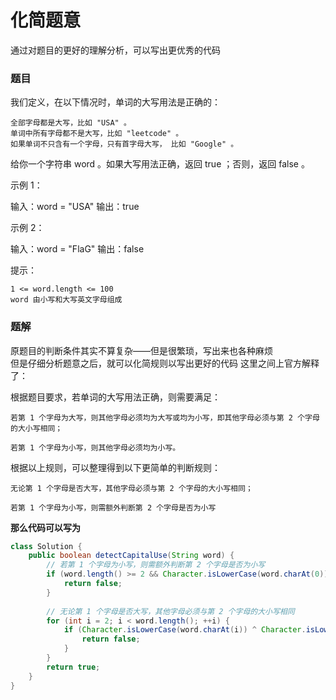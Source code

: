 # 化简题意  
通过对题目的更好的理解分析，可以写出更优秀的代码
### 题目    
我们定义，在以下情况时，单词的大写用法是正确的：

    全部字母都是大写，比如 "USA" 。
    单词中所有字母都不是大写，比如 "leetcode" 。
    如果单词不只含有一个字母，只有首字母大写， 比如 "Google" 。

给你一个字符串 word 。如果大写用法正确，返回 true ；否则，返回 false 。

 

示例 1：

输入：word = "USA"
输出：true

示例 2：

输入：word = "FlaG"
输出：false

 

提示：

    1 <= word.length <= 100
    word 由小写和大写英文字母组成

### 题解    
原题目的判断条件其实不算复杂——但是很繁琐，写出来也各种麻烦  
但是仔细分析题意之后，就可以化简规则以写出更好的代码
这里之间上官方解释了：

根据题目要求，若单词的大写用法正确，则需要满足：

    若第 1 个字母为大写，则其他字母必须均为大写或均为小写，即其他字母必须与第 2 个字母的大小写相同；

    若第 1 个字母为小写，则其他字母必须均为小写。

根据以上规则，可以整理得到以下更简单的判断规则：

    无论第 1 个字母是否大写，其他字母必须与第 2 个字母的大小写相同；

    若第 1 个字母为小写，则需额外判断第 2 个字母是否为小写

**那么代码可以写为**    

```Java
class Solution {
    public boolean detectCapitalUse(String word) {
        // 若第 1 个字母为小写，则需额外判断第 2 个字母是否为小写
        if (word.length() >= 2 && Character.isLowerCase(word.charAt(0)) && Character.isUpperCase(word.charAt(1))) {
            return false;
        }
        
        // 无论第 1 个字母是否大写，其他字母必须与第 2 个字母的大小写相同
        for (int i = 2; i < word.length(); ++i) {
            if (Character.isLowerCase(word.charAt(i)) ^ Character.isLowerCase(word.charAt(1))) {
                return false;
            }
        }
        return true;
    }
}
```